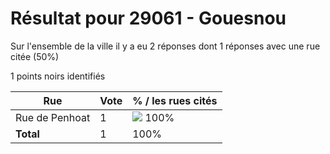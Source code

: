 # Résultat pour 29061 - Gouesnou

Sur l'ensemble de la ville il y a eu 2 réponses dont 1 réponses avec une rue citée (50%)

1 points noirs identifiés

| Rue | Vote | % / les rues cités|
|-----|------|-------------------|
| Rue de Penhoat | 1 | <img src="../../img/bar_100.gif" />&nbsp;100%|
| **Total** | 1 | 100%|
